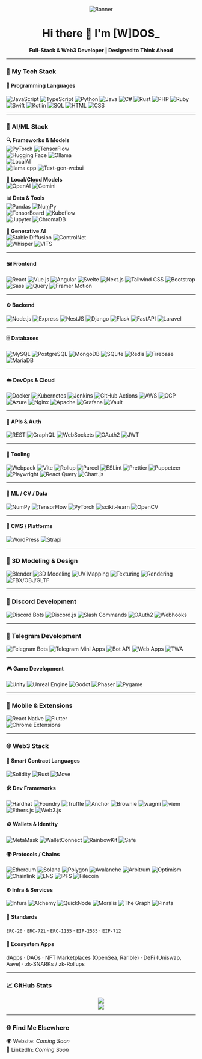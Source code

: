 <p align="center">
  <img src="https://i.ibb.co/8DYJFQTh/WDOS-Banner.png" alt="Banner" />
</p>

<h1 align="center">Hi there 👋 I'm [W]DOS_</h1>

<p align="center">
  <b>Full-Stack & Web3 Developer | Designed to Think Ahead</b>
</p>

---

### 🚀 My Tech Stack

#### 🧠 Programming Languages  
![JavaScript](https://img.shields.io/badge/-JavaScript-F7DF1E?style=flat&logo=javascript&logoColor=black)
![TypeScript](https://img.shields.io/badge/-TypeScript-3178C6?style=flat&logo=typescript&logoColor=white)
![Python](https://img.shields.io/badge/-Python-3776AB?style=flat&logo=python&logoColor=white)
![Java](https://img.shields.io/badge/-Java-007396?style=flat&logo=java&logoColor=white)
![C#](https://img.shields.io/badge/-CSharp-239120?style=flat&logo=c-sharp&logoColor=white)
![Rust](https://img.shields.io/badge/-Rust-000000?style=flat&logo=rust&logoColor=white)
![PHP](https://img.shields.io/badge/-PHP-777BB4?style=flat&logo=php&logoColor=white)
![Ruby](https://img.shields.io/badge/-Ruby-CC342D?style=flat&logo=ruby&logoColor=white)
![Swift](https://img.shields.io/badge/-Swift-FA7343?style=flat&logo=swift&logoColor=white)
![Kotlin](https://img.shields.io/badge/-Kotlin-7F52FF?style=flat&logo=kotlin&logoColor=white)
![SQL](https://img.shields.io/badge/-SQL-4479A1?style=flat&logo=postgresql&logoColor=white)
![HTML](https://img.shields.io/badge/-HTML5-E34F26?style=flat&logo=html5&logoColor=white)
![CSS](https://img.shields.io/badge/-CSS3-1572B6?style=flat&logo=css3&logoColor=white)

---

### 🤖 **AI/ML Stack**  
**🔍 Frameworks & Models**  
![PyTorch](https://img.shields.io/badge/-PyTorch-EE4C2C?style=flat&logo=pytorch&logoColor=white) 
![TensorFlow](https://img.shields.io/badge/-TensorFlow-FF6F00?style=flat&logo=tensorflow&logoColor=white)  
![Hugging Face](https://img.shields.io/badge/-Hugging%20Face-FFD21E?style=flat&logo=huggingface&logoColor=black)
![Ollama](https://img.shields.io/badge/-Ollama-7E5BEF?style=flat)  
![LocalAI](https://img.shields.io/badge/-LocalAI-7E5BEF?style=flat)  
![llama.cpp](https://img.shields.io/badge/-llama.cpp-FF6C37?style=flat) 
![Text-gen-webui](https://img.shields.io/badge/-Text%20Gen%20WebUI-7E5BEF?style=flat)  

**🦙 Local/Cloud Models**  
![OpenAI](https://img.shields.io/badge/-OpenAI-412991?style=flat&logo=openai&logoColor=white)
![Gemini](https://img.shields.io/badge/-Gemini-4285F4?style=flat&logo=google-gemini&logoColor=white)  

**📊 Data & Tools**  
![Pandas](https://img.shields.io/badge/-Pandas-150458?style=flat&logo=pandas&logoColor=white) 
![NumPy](https://img.shields.io/badge/-NumPy-013243?style=flat&logo=numpy&logoColor=white)  
![TensorBoard](https://img.shields.io/badge/-TensorBoard-FF6F00?style=flat&logo=tensorflow&logoColor=white) 
![Kubeflow](https://img.shields.io/badge/-Kubeflow-326CE5?style=flat&logo=kubernetes&logoColor=white)  
![Jupyter](https://img.shields.io/badge/-Jupyter-F37626?style=flat&logo=jupyter&logoColor=white) 
![ChromaDB](https://img.shields.io/badge/-ChromaDB-FFD43B?style=flat)  

**🎨 Generative AI**  
![Stable Diffusion](https://img.shields.io/badge/-Stable%20Diffusion-000000?style=flat) 
![ControlNet](https://img.shields.io/badge/-ControlNet-000000?style=flat)  
![Whisper](https://img.shields.io/badge/-Whisper-000000?style=flat&logo=openai&logoColor=white) 
![VITS](https://img.shields.io/badge/-VITS-FF6C37?style=flat)  

---

#### 🖼 Frontend  
![React](https://img.shields.io/badge/-React-20232A?style=flat&logo=react&logoColor=61DAFB)
![Vue.js](https://img.shields.io/badge/-Vue.js-4FC08D?style=flat&logo=vue.js&logoColor=white)
![Angular](https://img.shields.io/badge/-Angular-DD0031?style=flat&logo=angular&logoColor=white)
![Svelte](https://img.shields.io/badge/-Svelte-FF3E00?style=flat&logo=svelte&logoColor=white)
![Next.js](https://img.shields.io/badge/-Next.js-000000?style=flat&logo=next.js&logoColor=white)
![Tailwind CSS](https://img.shields.io/badge/-TailwindCSS-38B2AC?style=flat&logo=tailwind-css&logoColor=white)
![Bootstrap](https://img.shields.io/badge/-Bootstrap-7952B3?style=flat&logo=bootstrap&logoColor=white)
![Sass](https://img.shields.io/badge/-Sass-CC6699?style=flat&logo=sass&logoColor=white)
![jQuery](https://img.shields.io/badge/-jQuery-0769AD?style=flat&logo=jquery&logoColor=white)
![Framer Motion](https://img.shields.io/badge/-Framer%20Motion-ff007f?style=flat&logo=framer&logoColor=white)

---

#### ⚙️ Backend  
![Node.js](https://img.shields.io/badge/-Node.js-339933?style=flat&logo=node.js&logoColor=white)
![Express](https://img.shields.io/badge/-Express-000000?style=flat&logo=express&logoColor=white)
![NestJS](https://img.shields.io/badge/-NestJS-E0234E?style=flat&logo=nestjs&logoColor=white)
![Django](https://img.shields.io/badge/-Django-092E20?style=flat&logo=django&logoColor=white)
![Flask](https://img.shields.io/badge/-Flask-000000?style=flat&logo=flask&logoColor=white)
![FastAPI](https://img.shields.io/badge/-FastAPI-009688?style=flat&logo=fastapi&logoColor=white)
![Laravel](https://img.shields.io/badge/-Laravel-FF2D20?style=flat&logo=laravel&logoColor=white)

---

#### 🗄️ Databases  
![MySQL](https://img.shields.io/badge/-MySQL-4479A1?style=flat&logo=mysql&logoColor=white)
![PostgreSQL](https://img.shields.io/badge/-PostgreSQL-336791?style=flat&logo=postgresql&logoColor=white)
![MongoDB](https://img.shields.io/badge/-MongoDB-47A248?style=flat&logo=mongodb&logoColor=white)
![SQLite](https://img.shields.io/badge/-SQLite-003B57?style=flat&logo=sqlite&logoColor=white)
![Redis](https://img.shields.io/badge/-Redis-DC382D?style=flat&logo=redis&logoColor=white)
![Firebase](https://img.shields.io/badge/-Firebase-FFCA28?style=flat&logo=firebase&logoColor=black)
![MariaDB](https://img.shields.io/badge/-MariaDB-003545?style=flat&logo=mariadb&logoColor=white)

---

#### ☁️ DevOps & Cloud  
![Docker](https://img.shields.io/badge/-Docker-2496ED?style=flat&logo=docker&logoColor=white)
![Kubernetes](https://img.shields.io/badge/-Kubernetes-326CE5?style=flat&logo=kubernetes&logoColor=white)
![Jenkins](https://img.shields.io/badge/-Jenkins-D24939?style=flat&logo=jenkins&logoColor=white)
![GitHub Actions](https://img.shields.io/badge/-GitHub%20Actions-2088FF?style=flat&logo=github-actions&logoColor=white)
![AWS](https://img.shields.io/badge/-AWS-232F3E?style=flat&logo=amazon-aws&logoColor=white)
![GCP](https://img.shields.io/badge/-GCP-4285F4?style=flat&logo=google-cloud&logoColor=white)
![Azure](https://img.shields.io/badge/-Azure-0078D4?style=flat&logo=microsoft-azure&logoColor=white)
![Nginx](https://img.shields.io/badge/-Nginx-009639?style=flat&logo=nginx&logoColor=white)
![Apache](https://img.shields.io/badge/-Apache-D22128?style=flat&logo=apache&logoColor=white)
![Grafana](https://img.shields.io/badge/-Grafana-F46800?style=flat&logo=grafana&logoColor=white)
![Vault](https://img.shields.io/badge/-Vault-000000?style=flat&logo=vault&logoColor=white)

---

#### 🔌 APIs & Auth  
![REST](https://img.shields.io/badge/-REST-ff007f?style=flat)
![GraphQL](https://img.shields.io/badge/-GraphQL-E10098?style=flat&logo=graphql&logoColor=white)
![WebSockets](https://img.shields.io/badge/-WebSockets-43853D?style=flat)
![OAuth2](https://img.shields.io/badge/-OAuth2-ff007f?style=flat)
![JWT](https://img.shields.io/badge/-JWT-000000?style=flat&logo=jsonwebtokens&logoColor=white)

---

#### 🧰 Tooling  
![Webpack](https://img.shields.io/badge/-Webpack-8DD6F9?style=flat&logo=webpack&logoColor=black)
![Vite](https://img.shields.io/badge/-Vite-646CFF?style=flat&logo=vite&logoColor=white)
![Rollup](https://img.shields.io/badge/-Rollup.js-EF3335?style=flat&logo=rollup.js&logoColor=white)
![Parcel](https://img.shields.io/badge/-Parcel-FF6C37?style=flat&logo=parcel&logoColor=white)
![ESLint](https://img.shields.io/badge/-ESLint-4B32C3?style=flat&logo=eslint&logoColor=white)
![Prettier](https://img.shields.io/badge/-Prettier-F7B93E?style=flat&logo=prettier&logoColor=black)
![Puppeteer](https://img.shields.io/badge/-Puppeteer-40B5A4?style=flat&logo=puppeteer&logoColor=white)
![Playwright](https://img.shields.io/badge/-Playwright-2EAD33?style=flat&logo=microsoft&logoColor=white)
![React Query](https://img.shields.io/badge/-React%20Query-FF4154?style=flat&logo=react-query&logoColor=white)
![Chart.js](https://img.shields.io/badge/-Chart.js-FF6384?style=flat&logo=chart.js&logoColor=white)

---

#### 🧪 ML / CV / Data
![NumPy](https://img.shields.io/badge/-NumPy-013243?style=flat&logo=numpy&logoColor=white)
![TensorFlow](https://img.shields.io/badge/-TensorFlow-FF6F00?style=flat&logo=tensorflow&logoColor=white)
![PyTorch](https://img.shields.io/badge/-PyTorch-EE4C2C?style=flat&logo=pytorch&logoColor=white)
![scikit-learn](https://img.shields.io/badge/-scikit--learn-F7931E?style=flat&logo=scikit-learn&logoColor=white)
![OpenCV](https://img.shields.io/badge/-OpenCV-5C3EE8?style=flat&logo=opencv&logoColor=white)

---

#### 🧱 CMS / Platforms  
![WordPress](https://img.shields.io/badge/-WordPress-21759B?style=flat&logo=wordpress&logoColor=white)
![Strapi](https://img.shields.io/badge/-Strapi-4945FF?style=flat&logo=strapi&logoColor=white)

---

### 🎨 3D Modeling & Design
![Blender](https://img.shields.io/badge/-Blender-F5792A?style=flat&logo=blender&logoColor=white)
![3D Modeling](https://img.shields.io/badge/-3D_Modeling-ff007f?style=flat)
![UV Mapping](https://img.shields.io/badge/-UV_Mapping-ff007f?style=flat)
![Texturing](https://img.shields.io/badge/-Texturing-ff007f?style=flat)
![Rendering](https://img.shields.io/badge/-Rendering-ff007f?style=flat)
![FBX/OBJ/GLTF](https://img.shields.io/badge/-FBX/OBJ/GLTF-ff007f?style=flat)

---

### 🤖 Discord Development
![Discord Bots](https://img.shields.io/badge/-Discord_Bots-5865F2?style=flat&logo=discord&logoColor=white)
![Discord.js](https://img.shields.io/badge/-Discord.js-5865F2?style=flat&logo=discord&logoColor=white)
![Slash Commands](https://img.shields.io/badge/-Slash_Commands-5865F2?style=flat&logo=discord&logoColor=white)
![OAuth2](https://img.shields.io/badge/-OAuth2-5865F2?style=flat&logo=discord&logoColor=white)
![Webhooks](https://img.shields.io/badge/-Webhooks-5865F2?style=flat&logo=discord&logoColor=white)

---

### 🤖 **Telegram Development**
![Telegram Bots](https://img.shields.io/badge/-Telegram%20Bots-26A5E4?style=flat&logo=telegram&logoColor=white)
![Telegram Mini Apps](https://img.shields.io/badge/-Telegram%20Mini%20Apps-26A5E4?style=flat&logo=telegram&logoColor=white)
![Bot API](https://img.shields.io/badge/-Bot%20API-26A5E4?style=flat&logo=telegram&logoColor=white)
![Web Apps](https://img.shields.io/badge/-Web%20Apps-26A5E4?style=flat&logo=telegram&logoColor=white)
![TWA](https://img.shields.io/badge/-TWA%20(Telegram%20Web%20Apps)-26A5E4?style=flat&logo=telegram&logoColor=white)

---

#### 🎮 Game Development  
![Unity](https://img.shields.io/badge/-Unity-000000?style=flat&logo=unity&logoColor=white)
![Unreal Engine](https://img.shields.io/badge/-Unreal%20Engine-313131?style=flat&logo=unreal-engine&logoColor=white)
![Godot](https://img.shields.io/badge/-Godot-478CBF?style=flat&logo=godot-engine&logoColor=white)
![Phaser](https://img.shields.io/badge/-Phaser-8BC34A?style=flat)
![Pygame](https://img.shields.io/badge/-Pygame-3670A0?style=flat)

---

### 📱 **Mobile & Extensions**  
![React Native](https://img.shields.io/badge/-React%20Native-61DAFB?style=flat&logo=react&logoColor=white) 
![Flutter](https://img.shields.io/badge/-Flutter-02569B?style=flat&logo=flutter&logoColor=white)  
![Chrome Extensions](https://img.shields.io/badge/-Chrome%20Extensions-4285F4?style=flat&logo=google-chrome&logoColor=white)  

---

### 🌐 Web3 Stack

#### 🔐 Smart Contract Languages  
![Solidity](https://img.shields.io/badge/-Solidity-363636?style=flat&logo=solidity&logoColor=white)
![Rust](https://img.shields.io/badge/-Rust-000000?style=flat&logo=rust&logoColor=white)
![Move](https://img.shields.io/badge/-Move-ff007f?style=flat)

#### 🛠 Dev Frameworks  
![Hardhat](https://img.shields.io/badge/-Hardhat-000000?style=flat)
![Foundry](https://img.shields.io/badge/-Foundry-ff007f?style=flat)
![Truffle](https://img.shields.io/badge/-Truffle-3F3F3F?style=flat&logo=truffle&logoColor=white)
![Anchor](https://img.shields.io/badge/-Anchor-6B4DC4?style=flat)
![Brownie](https://img.shields.io/badge/-Brownie-ff007f?style=flat)
![wagmi](https://img.shields.io/badge/-wagmi-2E2E2E?style=flat)
![viem](https://img.shields.io/badge/-viem-ff007f?style=flat)
![Ethers.js](https://img.shields.io/badge/-Ethers.js-333?style=flat)
![Web3.js](https://img.shields.io/badge/-Web3.js-F16822?style=flat)

#### 🪙 Wallets & Identity  
![MetaMask](https://img.shields.io/badge/-MetaMask-F6851B?style=flat&logo=metamask&logoColor=white)
![WalletConnect](https://img.shields.io/badge/-WalletConnect-3B99FC?style=flat&logo=walletconnect&logoColor=white)
![RainbowKit](https://img.shields.io/badge/-RainbowKit-ff007f?style=flat)
![Safe](https://img.shields.io/badge/-Safe-7C5CFA?style=flat)

#### 🌍 Protocols / Chains  
![Ethereum](https://img.shields.io/badge/-Ethereum-3C3C3D?style=flat&logo=ethereum&logoColor=white)
![Solana](https://img.shields.io/badge/-Solana-00FFA3?style=flat&logo=solana&logoColor=black)
![Polygon](https://img.shields.io/badge/-Polygon-8247E5?style=flat&logo=polygon&logoColor=white)
![Avalanche](https://img.shields.io/badge/-Avalanche-E84142?style=flat&logo=avalanche&logoColor=white)
![Arbitrum](https://img.shields.io/badge/-Arbitrum-28A0F0?style=flat)
![Optimism](https://img.shields.io/badge/-Optimism-FF0420?style=flat)
![Chainlink](https://img.shields.io/badge/-Chainlink-375BD2?style=flat&logo=chainlink&logoColor=white)
![ENS](https://img.shields.io/badge/-ENS-3A3A3A?style=flat)
![IPFS](https://img.shields.io/badge/-IPFS-65C2CB?style=flat&logo=ipfs&logoColor=white)
![Filecoin](https://img.shields.io/badge/-Filecoin-0090FF?style=flat&logo=filecoin&logoColor=white)

#### ⚙️ Infra & Services  
![Infura](https://img.shields.io/badge/-Infura-F46363?style=flat)
![Alchemy](https://img.shields.io/badge/-Alchemy-1868DC?style=flat)
![QuickNode](https://img.shields.io/badge/-QuickNode-4A90E2?style=flat)
![Moralis](https://img.shields.io/badge/-Moralis-43D9AD?style=flat)
![The Graph](https://img.shields.io/badge/-The%20Graph-6747ED?style=flat&logo=the-graph&logoColor=white)
![Pinata](https://img.shields.io/badge/-Pinata-FE53BB?style=flat)

#### 📜 Standards  
`ERC-20` · `ERC-721` · `ERC-1155` · `EIP-2535` · `EIP-712`

#### 🧩 Ecosystem Apps  
dApps · DAOs · NFT Marketplaces (OpenSea, Rarible) · DeFi (Uniswap, Aave) · zk-SNARKs / zk-Rollups

---

### 📈 GitHub Stats

<p align="center">
  <img src="https://github-readme-stats.vercel.app/api?username=W-DOS0&show_icons=true&theme=radical" />
  <br/>
  <img src="https://github-readme-streak-stats.herokuapp.com/?user=W-DOS0&theme=radical" />
</p>

---

### 🌐 Find Me Elsewhere  
🌍 Website: *Coming Soon*  
💼 LinkedIn: *Coming Soon*
